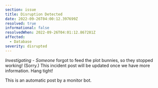 ```yaml
---
section: issue
title: Disruption Detected
date: 2022-09-26T04:00:12.397699Z
resolved: true
informational: false
resolvedWhen: 2022-09-26T04:01:12.867281Z
affected:
  - Database
severity: disrupted
---
```

*Investigating* - _Someone_ forgot to feed the plot bunnies, so they stopped working! (Sorry.) This incident post will be updated once we have more information. Hang tight!

This is an automatic post by a monitor bot.
        
